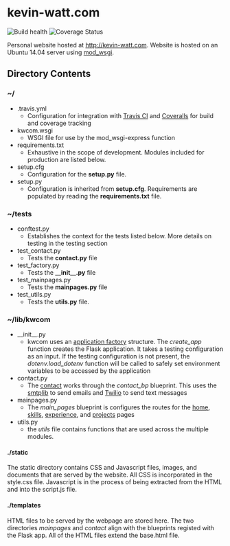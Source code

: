 # kevin-watt.com
![Build health](https://travis-ci.com/kdwatt15/kwcom.svg?branch=master) ![Coverage Status](https://coveralls.io/repos/github/kdwatt15/kwcom/badge.svg?branch=master)

Personal website hosted at http://kevin-watt.com. Website is hosted on an Ubuntu 14.04 server using [mod_wsgi](https://modwsgi.readthedocs.io/en/develop/).
## Directory Contents
### ~/
* .travis.yml
  * Configuration for integration with [Travis CI](https://travis-ci.org/) and [Coveralls](https://coveralls.io/) for build and coverage tracking
* kwcom.wsgi
  * WSGI file for use by the mod_wsgi-express function
* requirements.txt
  * Exhaustive in the scope of development. Modules included for production are listed below.
* setup.cfg
  * Configuration for the __setup.py__ file.
* setup.py
  * Configuration is inherited from __setup.cfg__. Requirements are populated by reading the __requirements.txt__ file.

### ~/tests
* conftest.py
  * Establishes the context for the tests listed below. More details on testing in the testing section
* test_contact.py
  * Tests the __contact.py__ file
* test_factory.py
  * Tests the __\_\_init\_\_.py__ file
* test_mainpages.py
  * Tests the __mainpages.py__ file
* test_utils.py
  * Tests the __utils.py__ file.

### ~/lib/kwcom
* \_\_init\_\_.py
  * kwcom uses an [application factory](https://flask.palletsprojects.com/en/1.1.x/patterns/appfactories/) structure. The _create\_app_ function creates the Flask application. It takes a testing configuration as an input. If the testing configuration is not present, the _dotenv.load\_dotenv_ function will be called to safely set environment variables to be accessed by the application
* contact.py
  * The [contact](http://kevin-watt.com/contact) works through the _contact\_bp_ blueprint. This uses the [smtplib](https://docs.python.org/3/library/smtplib.html) to send emails and [Twilio](https://www.twilio.com/docs/libraries/python) to send text messages
* mainpages.py
  * The _main\_pages_ blueprint is configures the routes for the [home](http://kevin-watt.com), [skills](http://kevin-watt.com/skills), [experience](http://kevin-watt.com/experience), and [projects](http://kevin-watt.com/projects) pages
* utils.py
  * the _utils_ file contains functions that are used across the multiple modules.

#### ./static
The static directory contains CSS and Javascript files, images, and documents that are served by the website. All CSS is incorporated in the style.css file. Javascript is in the process of being extracted from the HTML and into the script.js file.

#### ./templates
HTML files to be served by the webpage are stored here. The two directories *mainpages* and *contact* align with the blueprints registed with the Flask app. All of the HTML files extend the base.html file.
